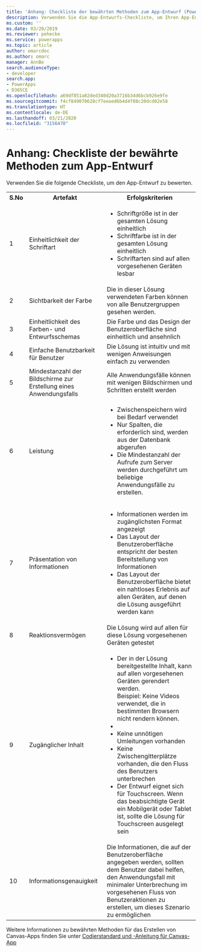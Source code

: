 ```yaml
---
title: 'Anhang: Checkliste der bewährten Methoden zum App-Entwurf (PowerApps) | Microsoft-Dokumentation'
description: Verwenden Sie die App-Entwurfs-Checkliste, um Ihren App-Entwurf in Power Apps zu bewerten.
ms.custom: ''
ms.date: 03/20/2019
ms.reviewer: pehecke
ms.service: powerapps
ms.topic: article
author: omarcdoc
ms.author: omarc
manager: AnnBe
search.audienceType:
- developer
search.app:
- PowerApps
- D365CE
ms.openlocfilehash: a69df851a02ded340d20a3716b34d6bcb926e9fe
ms.sourcegitcommit: f4cf849070628cf7eeaed6b4d4f08c20dcd02e58
ms.translationtype: HT
ms.contentlocale: de-DE
ms.lasthandoff: 03/21/2020
ms.locfileid: "3156470"
---
```

# <a name="appendix-app-design-best-practices-checklist"></a>Anhang: Checkliste der bewährte Methoden zum App-Entwurf

Verwenden Sie die folgende Checkliste, um den App-Entwurf zu bewerten. 

<table>
<tbody>
<tr>
<th>S.No</th>
<th>Artefakt</th>
<th>Erfolgskriterien</th>
</tr>
<tr>
<td>1</td>
<td>Einheitlichkeit der Schriftart</td>
<td><ul>
<li>Schriftgröße ist in der gesamten Lösung einheitlich</li>
<li>Schriftfarbe ist in der gesamten Lösung einheitlich</li>
<li>Schriftarten sind auf allen vorgesehenen Geräten lesbar</li>
</ul>
</td>
</tr>
<tr>
<td>2</td>
<td>Sichtbarkeit der Farbe</td>
<td>Die in dieser Lösung verwendeten Farben können von alle Benutzergruppen gesehen werden.</td>
</tr>
<tr>
<td>3</td>
<td> Einheitlichkeit des Farben- und Entwurfsschemas </td>
<td>Die Farbe und das Design der Benutzeroberfläche sind einheitlich und ansehnlich</td>
</tr>
<tr>
<td>4</td>
<td>Einfache Benutzbarkeit für Benutzer</td>
<td>Die Lösung ist intuitiv und mit wenigen Anweisungen einfach zu verwenden</td>
</tr>
<tr>
<td>5</td>
<td>Mindestanzahl der Bildschirme zur Erstellung eines Anwendungsfalls</td>
<td>Alle Anwendungsfälle können mit wenigen Bildschirmen und Schritten erstellt werden</td>
</tr>
<tr>
<td>6</td>
<td>Leistung</td>
<td>
<ul>
<li>Zwischenspeichern wird bei Bedarf verwendet</li>
<li>Nur Spalten, die erforderlich sind, werden aus der Datenbank abgerufen</li>
<li>Die Mindestanzahl der Aufrufe zum Server werden durchgeführt um beliebige</li>
Anwendungsfälle zu erstellen.
</ul>
</td>
</tr>
<tr>
<td>7</td>
<td>Präsentation von Informationen</td>
<td>
<ul>
<li>Informationen werden im zugänglichsten Format angezeigt</li>
<li>Das Layout der Benutzeroberfläche entspricht der besten Bereitstellung von Informationen</li>
<li>Das Layout der Benutzeroberfläche bietet ein nahtloses Erlebnis auf allen Geräten, auf denen die Lösung ausgeführt werden kann</li>
</ul>
</td>
</tr>
<tr>
<td>8</td>
<td>Reaktionsvermögen</td>
<td>Die Lösung wird auf allen für diese Lösung vorgesehenen Geräten getestet</td>
</tr>
<tr>
<td>9</td>
<td>Zugänglicher Inhalt</td>
<td>
<ul>
<li>Der in der Lösung bereitgestellte Inhalt, kann auf allen vorgesehenen Geräten gerendert werden.<br/>Beispiel: Keine Videos verwendet, die in bestimmten Browsern nicht rendern können.<li>
<li>Keine unnötigen Umleitungen vorhanden</li>
<li>Keine Zwischengitterplätze vorhanden, die den Fluss des Benutzers unterbrechen</li>
<li>Der Entwurf eignet sich für Touchscreen. Wenn das beabsichtigte Gerät ein Mobilgerät oder Tablet ist, sollte die Lösung für Touchscreen ausgelegt sein</li>
</ul>
</td>
</tr>
<tr>
<td>10</td>
<td>Informationsgenauigkeit</td>
<td>Die Informationen, die auf der Benutzeroberfläche angegeben werden, sollten dem Benutzer dabei helfen, den Anwendungsfall mit minimaler Unterbrechung im vorgesehenen Fluss von Benutzeraktionen zu erstellen, um dieses Szenario zu ermöglichen</td>
</tr>
</tbody>
</table>


Weitere Informationen zu bewährten Methoden für das Erstellen von Canvas-Apps finden Sie unter [Codierstandard und -Anleitung für Canvas-App](https://aka.ms/powerappscanvasguidelines)

  




  


